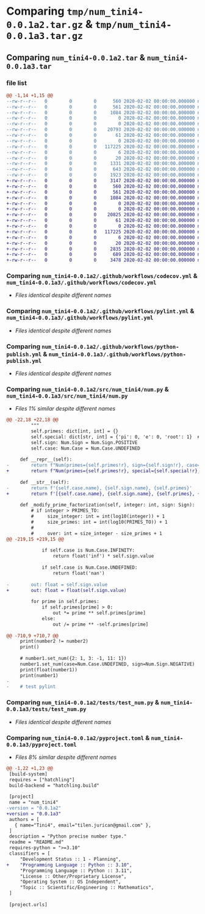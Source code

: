 # Comparing `tmp/num_tini4-0.0.1a2.tar.gz` & `tmp/num_tini4-0.0.1a3.tar.gz`

## Comparing `num_tini4-0.0.1a2.tar` & `num_tini4-0.0.1a3.tar`

### file list

```diff
@@ -1,14 +1,15 @@
--rw-r--r--   0        0        0      560 2020-02-02 00:00:00.000000 num_tini4-0.0.1a2/.github/workflows/codecov.yml
--rw-r--r--   0        0        0      561 2020-02-02 00:00:00.000000 num_tini4-0.0.1a2/.github/workflows/pylint.yml
--rw-r--r--   0        0        0     1084 2020-02-02 00:00:00.000000 num_tini4-0.0.1a2/.github/workflows/python-publish.yml
--rw-r--r--   0        0        0        0 2020-02-02 00:00:00.000000 num_tini4-0.0.1a2/src/__init__.py
--rw-r--r--   0        0        0        0 2020-02-02 00:00:00.000000 num_tini4-0.0.1a2/src/num_tini4/__init__.py
--rw-r--r--   0        0        0    20793 2020-02-02 00:00:00.000000 num_tini4-0.0.1a2/src/num_tini4/num.py
--rw-r--r--   0        0        0       61 2020-02-02 00:00:00.000000 num_tini4-0.0.1a2/src/num_tini4/primes.py
--rw-r--r--   0        0        0        0 2020-02-02 00:00:00.000000 num_tini4-0.0.1a2/tests/__init__.py
--rw-r--r--   0        0        0   117225 2020-02-02 00:00:00.000000 num_tini4-0.0.1a2/tests/test_num.py
--rw-r--r--   0        0        0        6 2020-02-02 00:00:00.000000 num_tini4-0.0.1a2/.gitignore
--rw-r--r--   0        0        0       20 2020-02-02 00:00:00.000000 num_tini4-0.0.1a2/LICENSE
--rw-r--r--   0        0        0     1331 2020-02-02 00:00:00.000000 num_tini4-0.0.1a2/README.md
--rw-r--r--   0        0        0      643 2020-02-02 00:00:00.000000 num_tini4-0.0.1a2/pyproject.toml
--rw-r--r--   0        0        0     1923 2020-02-02 00:00:00.000000 num_tini4-0.0.1a2/PKG-INFO
+-rw-r--r--   0        0        0     3147 2020-02-02 00:00:00.000000 num_tini4-0.0.1a3/README-dev.md
+-rw-r--r--   0        0        0      560 2020-02-02 00:00:00.000000 num_tini4-0.0.1a3/.github/workflows/codecov.yml
+-rw-r--r--   0        0        0      561 2020-02-02 00:00:00.000000 num_tini4-0.0.1a3/.github/workflows/pylint.yml
+-rw-r--r--   0        0        0     1084 2020-02-02 00:00:00.000000 num_tini4-0.0.1a3/.github/workflows/python-publish.yml
+-rw-r--r--   0        0        0        0 2020-02-02 00:00:00.000000 num_tini4-0.0.1a3/src/__init__.py
+-rw-r--r--   0        0        0        0 2020-02-02 00:00:00.000000 num_tini4-0.0.1a3/src/num_tini4/__init__.py
+-rw-r--r--   0        0        0    20825 2020-02-02 00:00:00.000000 num_tini4-0.0.1a3/src/num_tini4/num.py
+-rw-r--r--   0        0        0       61 2020-02-02 00:00:00.000000 num_tini4-0.0.1a3/src/num_tini4/primes.py
+-rw-r--r--   0        0        0        0 2020-02-02 00:00:00.000000 num_tini4-0.0.1a3/tests/__init__.py
+-rw-r--r--   0        0        0   117225 2020-02-02 00:00:00.000000 num_tini4-0.0.1a3/tests/test_num.py
+-rw-r--r--   0        0        0        6 2020-02-02 00:00:00.000000 num_tini4-0.0.1a3/.gitignore
+-rw-r--r--   0        0        0       20 2020-02-02 00:00:00.000000 num_tini4-0.0.1a3/LICENSE
+-rw-r--r--   0        0        0     2835 2020-02-02 00:00:00.000000 num_tini4-0.0.1a3/README.md
+-rw-r--r--   0        0        0      689 2020-02-02 00:00:00.000000 num_tini4-0.0.1a3/pyproject.toml
+-rw-r--r--   0        0        0     3478 2020-02-02 00:00:00.000000 num_tini4-0.0.1a3/PKG-INFO
```

### Comparing `num_tini4-0.0.1a2/.github/workflows/codecov.yml` & `num_tini4-0.0.1a3/.github/workflows/codecov.yml`

 * *Files identical despite different names*

### Comparing `num_tini4-0.0.1a2/.github/workflows/pylint.yml` & `num_tini4-0.0.1a3/.github/workflows/pylint.yml`

 * *Files identical despite different names*

### Comparing `num_tini4-0.0.1a2/.github/workflows/python-publish.yml` & `num_tini4-0.0.1a3/.github/workflows/python-publish.yml`

 * *Files identical despite different names*

### Comparing `num_tini4-0.0.1a2/src/num_tini4/num.py` & `num_tini4-0.0.1a3/src/num_tini4/num.py`

 * *Files 1% similar despite different names*

```diff
@@ -22,18 +22,18 @@
         """
         self.primes: dict[int, int] = {}
         self.special: dict[str, int] = {'pi': 0, 'e': 0, 'root': 1}  # TODO
         self.sign: Num.Sign = Num.Sign.POSITIVE
         self.case: Num.Case = Num.Case.UNDEFINED
 
     def __repr__(self):
-        return f"Num(primes={self.primes!r}, sign={self.sign!r}, case={self.case!r})"
+        return f"Num(primes={self.primes!r}, special={self.special!r}, sign={self.sign!r}, case={self.case!r})"
 
     def __str__(self):
-        return f'{self.case.name}, {self.sign.name}, {self.primes}'
+        return f'[{self.case.name}, {self.sign.name}, {self.primes}, {self.special}]'
 
     def _modify_prime_factorization(self, integer: int, sign: Sign):
         # if integer > PRIMES_TO:
         #     size_integer: int = int(log10(integer)) + 1
         #     size_primes: int = int(log10(PRIMES_TO)) + 1
         #
         #     over: int = size_integer - size_primes + 1
@@ -219,15 +219,15 @@
 
             if self.case is Num.Case.INFINITY:
                 return float('inf') * self.sign.value
 
             if self.case is Num.Case.UNDEFINED:
                 return float('nan')
 
-        out: float = self.sign.value
+        out: float = float(self.sign.value)
 
         for prime in self.primes:
             if self.primes[prime] > 0:
                 out *= prime ** self.primes[prime]
             else:
                 out /= prime ** -self.primes[prime]
 
@@ -710,9 +710,7 @@
     print(number2 != number2)
     print()
 
     # number1.set_num({2: 1, 3: -1, 11: 1})
     number1.set_num(case=Num.Case.UNDEFINED, sign=Num.Sign.NEGATIVE)
     print(float(number1))
     print(number1)
-
-    # test pylint
```

### Comparing `num_tini4-0.0.1a2/tests/test_num.py` & `num_tini4-0.0.1a3/tests/test_num.py`

 * *Files identical despite different names*

### Comparing `num_tini4-0.0.1a2/pyproject.toml` & `num_tini4-0.0.1a3/pyproject.toml`

 * *Files 8% similar despite different names*

```diff
@@ -1,22 +1,23 @@
 [build-system]
 requires = ["hatchling"]
 build-backend = "hatchling.build"
 
 [project]
 name = "num_tini4"
-version = "0.0.1a2"
+version = "0.0.1a3"
 authors = [
   { name="Tini4", email="tilen.jurican@gmail.com" },
 ]
 description = "Python precise number type."
 readme = "README.md"
 requires-python = ">=3.10"
 classifiers = [
     "Development Status :: 1 - Planning",
+    "Programming Language :: Python :: 3.10",
     "Programming Language :: Python :: 3.11",
     "License :: Other/Proprietary License",
     "Operating System :: OS Independent",
     "Topic :: Scientific/Engineering :: Mathematics",
 ]
 
 [project.urls]
```

